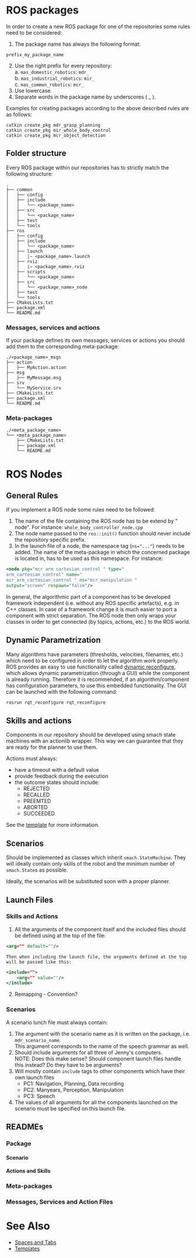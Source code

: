 # ROS packages

In order to create a new ROS package for one of the repositories some rules need
to be considered:

1. The package name has always the following format:
```
prefix_my_package_name
```
2. Use the right prefix for every repository:  
    a. `mas_domestic_robotics`: `mdr_`  
    b. `mas_industrial_robotics`: `mir_`  
    c. `mas_common_robotics`: `mcr_`  
3. Use lowercase.
4. Separate words in the package name by underscores ( _ ).

Examples for creating packages according to the above described rules are as
follows:
```
catkin create_pkg mdr_grasp_planning
catkin create_pkg mir_whole_body_control
catkin create_pkg mcr_object_detection
```

## Folder structure
Every ROS package within our repositories has to strictly match the following
structure:
```
.
├── common
│   ├── config
│   ├── include
│   │   └── <package_name>
│   ├── src
│   │   └── <package_name>
│   ├── test
│   └── tools
├── ros
│   ├── config
│   ├── include
│   │   └── <package_name>
│   ├── launch
│   │   |— <package_name>.launch
│   ├── rviz
│   │   |— <package_name>.rviz
│   ├── scripts
│   │   └── <package_name>
│   ├── src
│   │   └── <package_name>_node
│   ├── test
│   └── tools
├── CMakeLists.txt
├── package.xml
└── README.md
```

### Messages, services and actions
If your package defines its own messages, services or actions you should add them to the corresponding meta-package:
```
./<package_name>_msgs
├── action
│   ├── MyAction.action
├── msg
│   ├── MyMessage.msg
├── srv
│   └── MyService.srv
├── CMakeLists.txt
├── package.xml
└── README.md

```

### Meta-packages
```
./<meta_package_name>
└── <meta_package_name>
    ├── CMakeLists.txt
    ├── package.xml
    └── README.md
```

# ROS Nodes
## General Rules
If you implement a ROS node some rules need to be followed:
1. The name of the file containing the ROS node has to be extend by " node".
For instance:
`whole_body_controller_node.cpp`
2. The node name passed to the `ros::init()` function should never include the
repository specific prefix.
3. In the launch file of a node, the namespace tag (`ns="..."`) needs to be added.
The name of the meta-package in which the concerned package is located
in, has to be used as this namespace. For instance:
```xml
<node pkg="mcr arm cartesian control " type="
arm_cartesian_control" name="
mcr_arm_cartesian_control " ns="mcr_manipulation "
output="screen" respawn="false"/>
```
In general, the algorithmic part of a component has to be developed framework
independent (i.e. without any ROS specific artefacts), e.g. in C++ classes. In
case of a framework change it is much easier to port a component with strict
separation.
The ROS node then only wraps your classes in order to get connected (by topics,
actions, etc.) to the ROS world.

## Dynamic Parametrization
Many algorithms have parameters (thresholds, velocities, filenames, etc.) which
need to be configured in order to let the algorithm work properly. ROS provides
an easy to use functionality called [dynamic reconfigure](http://wiki.ros.org/dynamic_reconfigure), which allows dynamic
parametrization (through a GUI) while the component is already running. Therefore it is recommended, if an algorithm/component has configuration parameters,
to use this embedded functionality. The GUI can be launched with the following
command:
```bash
rosrun rqt_reconfigure rqt_reconfigure
```

## Skills and actions
Components in our repository should be developed using smach state machines with an actionlib wrapper. This way we can guarantee that they are ready for the planner to use them.

Actions must always:
* have a timeout with a default value
* provide feedback during the execution
* the outcome states should include:
    * REJECTED
    * RECALLED
    * PREEMTED
    * ABORTED
    * SUCCEEDED

See the  [template](/templates/templates#skills) for more information.

## Scenarios
Should be implemented as classes which inherit `smach.StateMachine`. They will ideally contain only skills of the robot and the minimum number of `smach.State`s as possible.

Ideally, the scenarios will be substituted soon with a proper planner.


## Launch Files
### Skills and Actions
1. All the arguments of the component itself and the included files should be defined using at the top of the file:
```xml
<arg="" default=""/>
```

    Then when including the launch file, the arguments defined at the top will be passed like this:
```xml
<include="">
    <arg="" value=""/>
</include>
```
2. Remapping - Convention?

### Scenarios
A scenario lunch file must always contain:
1. The argument with the scenario name as it is written on the package, i.e. `mdr_scenario_name`.  
This argument corresponds to the name of the speech grammar as well.
2. Should include arguments for all three of Jenny's computers.  
NOTE: Does this make sense? Should component launch files handle this instead? Do they have to be arguments?
1. Will mostly contain `include` tags to other components which have their own launch files
    * PC1: Navigation, Planning, Data recording
    * PC2: Manyears, Perception, Manipulation
    * PC3: Speech
3. The values of all arguments for all the components launched on the scenario must be specified on this launch file.

## READMEs
### Package
#### Scenario
#### Actions and Skills
### Meta-packages
### Messages, Services and Action Files

# See Also
* [Spaces and Tabs]()
* [Templates](/templates/templates)
